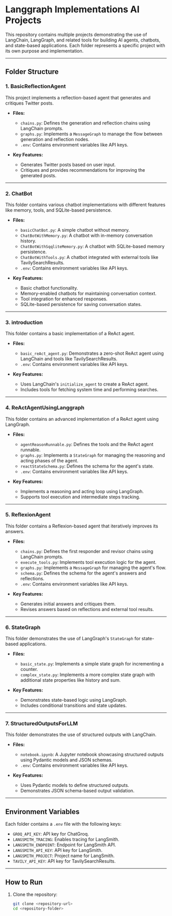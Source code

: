 
# Langgraph Implementations AI Projects

This repository contains multiple projects demonstrating the use of LangChain, LangGraph, and related tools for building AI agents, chatbots, and state-based applications. Each folder represents a specific project with its own purpose and implementation.

---

## Folder Structure

### 1. **BasicReflectionAgent**
This project implements a reflection-based agent that generates and critiques Twitter posts.

- **Files:**
  - `chains.py`: Defines the generation and reflection chains using LangChain prompts.
  - `graphs.py`: Implements a `MessageGraph` to manage the flow between generation and reflection nodes.
  - `.env`: Contains environment variables like API keys.

- **Key Features:**
  - Generates Twitter posts based on user input.
  - Critiques and provides recommendations for improving the generated posts.

---

### 2. **ChatBot**
This folder contains various chatbot implementations with different features like memory, tools, and SQLite-based persistence.

- **Files:**
  - `basicChatBot.py`: A simple chatbot without memory.
  - `ChatBotWithMemory.py`: A chatbot with in-memory conversation history.
  - `ChatBotWithSqqliteMemory.py`: A chatbot with SQLite-based memory persistence.
  - `ChatBotWithTools.py`: A chatbot integrated with external tools like TavilySearchResults.
  - `.env`: Contains environment variables like API keys.

- **Key Features:**
  - Basic chatbot functionality.
  - Memory-enabled chatbots for maintaining conversation context.
  - Tool integration for enhanced responses.
  - SQLite-based persistence for saving conversation states.

---

### 3. **introduction**
This folder contains a basic implementation of a ReAct agent.

- **Files:**
  - `basic_reAct_agent.py`: Demonstrates a zero-shot ReAct agent using LangChain and tools like TavilySearchResults.
  - `.env`: Contains environment variables like API keys.

- **Key Features:**
  - Uses LangChain's `initialize_agent` to create a ReAct agent.
  - Includes tools for fetching system time and performing searches.

---

### 4. **ReActAgentUsingLanggraph**
This folder contains an advanced implementation of a ReAct agent using LangGraph.

- **Files:**
  - `agentReasonRunnable.py`: Defines the tools and the ReAct agent runnable.
  - `graphs.py`: Implements a `StateGraph` for managing the reasoning and acting phases of the agent.
  - `reactStateSchema.py`: Defines the schema for the agent's state.
  - `.env`: Contains environment variables like API keys.

- **Key Features:**
  - Implements a reasoning and acting loop using LangGraph.
  - Supports tool execution and intermediate steps tracking.

---

### 5. **ReflexionAgent**
This folder contains a Reflexion-based agent that iteratively improves its answers.

- **Files:**
  - `chains.py`: Defines the first responder and revisor chains using LangChain prompts.
  - `execute_tools.py`: Implements tool execution logic for the agent.
  - `graphs.py`: Implements a `MessageGraph` for managing the agent's flow.
  - `schema.py`: Defines the schema for the agent's answers and reflections.
  - `.env`: Contains environment variables like API keys.

- **Key Features:**
  - Generates initial answers and critiques them.
  - Revises answers based on reflections and external tool results.

---

### 6. **StateGraph**
This folder demonstrates the use of LangGraph's `StateGraph` for state-based applications.

- **Files:**
  - `basic_state.py`: Implements a simple state graph for incrementing a counter.
  - `complex_state.py`: Implements a more complex state graph with additional state properties like history and sum.

- **Key Features:**
  - Demonstrates state-based logic using LangGraph.
  - Includes conditional transitions and state updates.

---

### 7. **StructuredOutputsForLLM**
This folder demonstrates the use of structured outputs with LangChain.

- **Files:**
  - `notebook.ipynb`: A Jupyter notebook showcasing structured outputs using Pydantic models and JSON schemas.
  - `.env`: Contains environment variables like API keys.

- **Key Features:**
  - Uses Pydantic models to define structured outputs.
  - Demonstrates JSON schema-based output validation.

---

## Environment Variables

Each folder contains a `.env` file with the following keys:
- `GROQ_API_KEY`: API key for ChatGroq.
- `LANGSMITH_TRACING`: Enables tracing for LangSmith.
- `LANGSMITH_ENDPOINT`: Endpoint for LangSmith API.
- `LANGSMITH_API_KEY`: API key for LangSmith.
- `LANGSMITH_PROJECT`: Project name for LangSmith.
- `TAVILY_API_KEY`: API key for TavilySearchResults.

---

## How to Run

1. Clone the repository:
   ```bash
   git clone <repository-url>
   cd <repository-folder>
